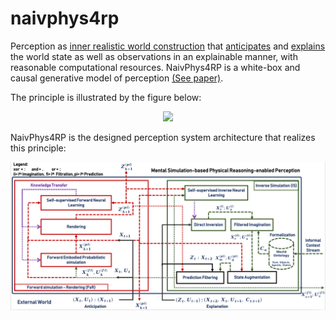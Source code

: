 # naivphys4rp
Perception as [inner realistic world construction](https://github.com/NaivPhys4RP/belief_state/) that [anticipates](https://github.com/NaivPhys4RP/forward_simulation_rendering/) and [explains](https://github.com/NaivPhys4RP/inverse_simulation/) the world state as well as observations in an explainable manner, with reasonable computational resources. NaivPhys4RP is a white-box and causal generative model of perception [(See paper)](10.1109/Humanoids53995.2022.10000153).

The principle is illustrated by the figure below:


<p align=center>
<img src="resources/Architecture_V2.png"></img>
</p>

NaivPhys4RP is the designed perception system architecture that realizes this principle:


<p align=center>
<img src="resources/Architecture1.png"></img>
</p>

